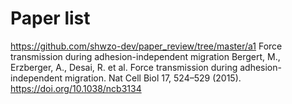 # Paper list 

https://github.com/shwzo-dev/paper_review/tree/master/a1
Force transmission during adhesion-independent migration
Bergert, M., Erzberger, A., Desai, R. et al. Force transmission during adhesion-independent migration. Nat Cell Biol 17, 524–529 (2015). https://doi.org/10.1038/ncb3134
